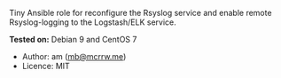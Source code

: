 Tiny Ansible role for reconfigure the Rsyslog service
and enable remote Rsyslog-logging to the  Logstash/ELK service.

**Tested on:** Debian 9 and CentOS 7

- Author: am (mb@mcrrw.me)
- Licence: MIT
